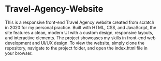 # Travel-Agency-Website
This is a responsive front-end Travel Agency website created from scratch in 2020 for my personal practice. Built with HTML, CSS, and JavaScript, the site features a clean, modern UI with a custom design, responsive layouts, and interactive elements. The project showcases my skills in front-end web development and UI/UX design. To view the website, simply clone the repository, navigate to the project folder, and open the index.html file in your browser.
